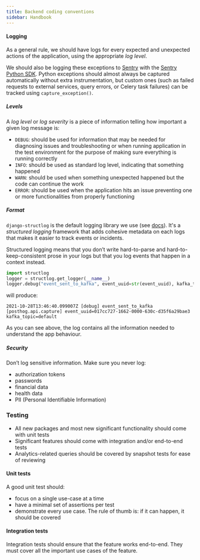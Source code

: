```yaml
---
title: Backend coding conventions
sidebar: Handbook
---
```


#### Logging
As a general rule, we should have logs for every expected and unexpected actions of the application, using the appropriate _log level_.

We should also be logging these exceptions to [Sentry](https://sentry.io/organizations/posthog2/issues/) with the [Sentry Python SDK](https://docs.sentry.io/platforms/python/). Python exceptions should almost always be captured automatically without extra instrumentation, but custom ones (such as failed requests to external services, query errors, or Celery task failures) can be tracked using `capture_exception()`.

##### Levels
A _log level_ or _log severity_ is a piece of information telling how important a given log message is:

* `DEBUG`: should be used for information that may be needed for diagnosing issues and troubleshooting or when running application
in the test environment for the purpose of making sure everything is running correctly
* `INFO`: should be used as standard log level, indicating that something happened
* `WARN`: should be used when something unexpected happened but the code can continue the work
* `ERROR`: should be used when the application hits an issue preventing one or more functionalities from properly functioning

##### Format
`django-structlog` is the default logging library we use (see [docs](https://django-structlog.readthedocs.io/en/latest/)).
It's a _structured logging_ framework that adds cohesive metadata on each logs that makes it easier to track events or incidents.

Structured logging means that you don’t write hard-to-parse and hard-to-keep-consistent prose in your logs
but that you log events that happen in a context instead.

```python
import structlog
logger = structlog.get_logger(__name__)
logger.debug("event_sent_to_kafka", event_uuid=str(event_uuid), kafka_topic=topic)
```
will produce:
```console
2021-10-28T13:46:40.099007Z [debug] event_sent_to_kafka [posthog.api.capture] event_uuid=017cc727-1662-0000-630c-d35f6a29bae3 kafka_topic=default
```
As you can see above, the log contains all the information needed to understand the app behaviour.

##### Security
Don’t log sensitive information. Make sure you never log:

* authorization tokens
* passwords
* financial data
* health data
* PII (Personal Identifiable Information)

### Testing
* All new packages and most new significant functionality should come with unit tests
* Significant features should come with integration and/or end-to-end tests
* Analytics-related queries should be covered by snapshot tests for ease of reviewing

#### Unit tests
A good unit test should:
* focus on a single use-case at a time
* have a minimal set of assertions per test
* demonstrate every use case. The rule of thumb is: if it can happen, it should be covered

#### Integration tests
Integration tests should ensure that the feature works end-to-end. They must cover all the important use cases of the feature.

